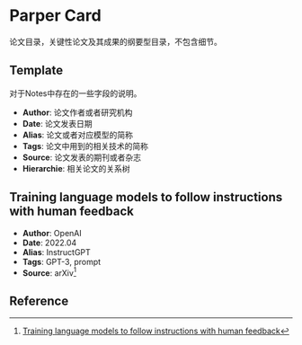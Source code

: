# Parper Card
论文目录，关键性论文及其成果的纲要型目录，不包含细节。

## Template
对于Notes中存在的一些字段的说明。
- **Author**: 论文作者或者研究机构
- **Date**: 论文发表日期
- **Alias**: 论文或者对应模型的简称
- **Tags**: 论文中用到的相关技术的简称
- **Source**: 论文发表的期刊或者杂志
- **Hierarchie**: 相关论文的关系树

## Training language models to follow instructions with human feedback
- **Author**: OpenAI
- **Date**: 2022.04
- **Alias**: InstructGPT
- **Tags**: GPT-3, prompt
- **Source**: arXiv[^1]



## Reference
[^1]: [Training language models to follow instructions with human feedback](https://arxiv.org/abs/2203.02155)
